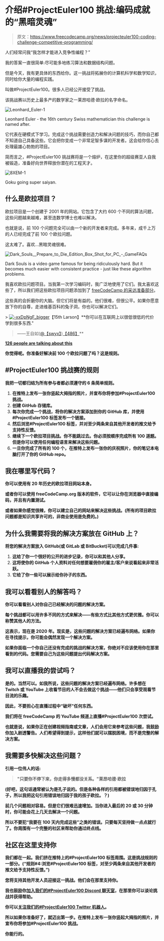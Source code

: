 # 介绍#ProjectEuler100 挑战:编码成就的“黑暗灵魂”

> 原文：<https://www.freecodecamp.org/news/projecteuler100-coding-challenge-competitive-programming/>

人们经常问我“我怎样才能进入竞争性编程？”

我的答案一直很简单:尽可能多地练习算法和数据结构问题。

但是今天，我有更具体的东西给你。这一挑战将拓展你的计算机科学和数学知识，同时给你大量的编程实践。

叫做#ProjectEuler100。很多人已经公开接受了挑战。

该挑战赛以历史上最多产的数学家之一莱昂哈德·欧拉的名字命名。

![Leonhard_Euler-1](img/f1e3c6f72954923b7d1cffdf2ed33222.png)

Leonhard Euler - the 16th century Swiss mathematician this challenge is named after.

它代表在硬模式下学习。完成这个挑战需要创造力和解决问题的技巧，而你自己都不知道自己具备这些。它会把你变成一个非常足智多谋的开发者。这会给你信心去处理最雄心勃勃的项目。

简而言之，#ProjectEuler100 挑战赛将是一个熔炉，在这里你的超级赛亚人自我被锻造，准备好向世界释放你潜在的工程天才。

![8XEM-1](img/293cb275a86fb0b33b7d3a4bfd55ff94.png)

Goku going super saiyan.

## 什么是欧拉项目？

欧拉项目是一个创建于 2001 年的网站。它包含了大约 600 个不同的算法问题，这些问题越来越难，甚至连数学博士也难以解决。

也就是说，前 100 个问题完全可以由一个新的开发者来完成。多年来，成千上万的人已经完成了前 100 个欧拉问题。

这太难了。喜欢...黑暗灵魂很难。

![Dark_Souls__Prepare_to_Die_Edition_Box_Shot_for_PC_-_GameFAQs](img/82924ab53fcf7933d40d7d2e632a6df7.png)

Dark Souls is a video game famous for being ridiculously hard. But it becomes much easier with consistent practice - just like these algorithm problems.

我喜欢欧拉问题项目。当我第一次学习编码时，我广泛地使用了它们。我太喜欢这些了，所以我们把这些欧拉项目问题添加到了 [freeCodeCamp 的采访准备部分](https://www.freecodecamp.org/learn/coding-interview-prep/project-euler/)。

这些真的会折磨你的大脑。但它们将是有益的。他们很难，但很公平。如果你愿意放下你的自尊，走进维基百科的兔子洞，你也可以解决它们。

 <twitter-widget class="twitter-tweet twitter-tweet-rendered" id="twitter-widget-1" data-tweet-id="1108078807515172864" style="box-sizing: inherit; position: static; visibility: visible; display: block; transform: rotate(0deg); max-width: 100%; width: 500px; min-width: 220px; margin-top: 10px; margin-bottom: 10px;">> [![-xxDpNgF_bigger](img/2e644258964b0201ab2173d28eb5faac.png)](https://twitter.com/ossia)【15th Larson】**你可以在互联网上以很低很低的代价学到很多东西."
> 
> ——王自如([@【swyx】](https://twitter.com/swyx))[](https://twitter.com/intent/like?tweet_id=1108078807515172864 "Like")[【486】](https://twitter.com/intent/like?tweet_id=1108078807515172864 "Like")**

**[](https://twitter.com/ossia/status/1108078807515172864 "View the conversation on Twitter")[126 people are talking about this](https://twitter.com/ossia/status/1108078807515172864 "View the conversation on Twitter")[](https://twitter.com/ossia/status/1108078807515172864 "View the conversation on Twitter")**</twitter-widget>

**你觉得呢。你准备好解决前 100 个欧拉问题了吗？这是规则。**

## **#ProjectEuler100 挑战赛的规则**

**我把一切都归结为所有参与者都必须遵守的 6 条简单规则。**

1.  **在推特上发布一张你竖起大拇指的照片，并宣布你将参加#ProjectEuler100 挑战。**
2.  **创建 GitHub 存储库。**
3.  **每次你完成一个挑战，将你的解决方案添加到你的 GitHub 库，并使用#ProjectEuler100 标签发布一个链接。**
4.  **然后浏览#ProjectEuler100 标签，并对至少两条来自其他开发者的推文给予支持性反馈。**
5.  **继续下一个欧拉项目挑战。你不能跳过去。你必须按顺序完成所有 100 道题。但是你可以使用任何编程语言来解决这些问题。**
6.  **一旦你完成了所有的 100 个，在推特上发布一张你的庆祝照片，你的笔记本电脑打开了你的 GitHub repo。**

## **我在哪里写代码？**

**你可以使用有 20 年历史的欧拉项目网站本身。**

**或者你可以使用 freeCodeCamp.org 版本的软件，它可以让你在浏览器中直接编码，并且有内置测试。**

**或者如果你感觉很辣，你可以建立自己的网站来解决这些挑战。(所有的项目欧拉问题都是知识共享许可的，非商业使用是免费的。)**

## **为什么我需要将我的解决方案放在 GitHub 上？**

**将您的解决方案放入 GitHub(或 GitLab 或 BitBucket)可以完成几件事:**

1.  **这给了你一个很好的公开的进步记录，你可以和其他人分享。**
2.  **这将使你的 GitHub 个人资料对任何想要雇佣你的雇主/客户来说看起来非常活跃。**
3.  **它给了你一些可以展示给你孙子的东西。**

## **我可以看看别人的解答吗？**

**你可以看看别人对你自己已经解决的问题的解决方案。**

**每个挑战都可以用许多不同的方式来解决——有些方式比其他方式更优雅。你可以称赞其他人的方法。**

**这表示，现在是 2020 年。现实是，这些问题的解决方案已经遍布网络。如果你在寻找提示，你可能会偶然发现一个解决方案。**

**如果你面临一个你自己还没有完成的挑战的解决方案，你绝对不应该使用你在那里看到的代码。您需要自己为这些问题提出代码解决方案。**

## **我可以直播我的尝试吗？**

**是的。当然可以。如我所说，这些问题的解决方案已经遍布网络。许多想在 Twitch 或 YouTube 上收看节目的人不会去做这个挑战——他们只会享受观看节目流的乐趣。**

**因此，不要担心在直播过程中“破坏”任何东西。**

**我们将在 freeCodeCamp 的 YouTube 频道上直播#ProjectEuler100 次尝试。**

**也就是说，如果你正在创建视频指南或文章，人们会用它来参考这些问题，我鼓励你加入剧透警告。人们希望得到提示，这样他们就可以摆脱困境，而不是完整的解决方案。**

## **我需要多快解决这些问题？**

**引用一位伟人的话:**

> **"只要你不停下来，你走得多慢都没关系。"莱昂哈德·欧拉**

**(好吧，这句话通常被认为是孔子说的。但是各种各样的引用都被错误地归因于孔子，所以我把这句引用错误地归因于我的孩子欧拉。？)**

**前几个问题相对容易。但是它们很难迅速增加。当你进入最后的 20 或 30 分钟时，你可能会花上几天去解决一个问题。**

**所以不要犯“我要在 100 天内完成这些”之类的错误。只要每天坚持做一点点就行了。你周围有一个完整的社区来帮助你通过终点线。**

## **社区在这里支持你**

**我们都在一起。我们挤在推特上的#ProjectEuler100 标签周围。这是挑战规则的一部分。(“规则#4:浏览#ProjectEuler100 标签，对至少两条来自其他开发者的推文给予支持性反馈。”)**

**您将支持其他开发人员迎接这一挑战。他们会在那里支持你。**

**我也鼓励你[加入我们的#ProjectEuler100 Discord 聊天室](https://discord.gg/d8C3HbG)，在那里你可以谈论挑战并获得帮助。**

**你可以[关注我们的#ProjectEuler100 Twitter 机器人](https://twitter.com/projecteuler100)。**

**所以如果你准备好了，就迈出第一步。在推特上发布一张你竖起大拇指的照片，并宣布你将参加#ProjectEuler100 挑战。**

**你能行的。**
